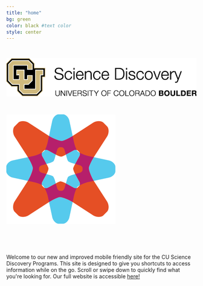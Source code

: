 ```yaml
---
title: "home"
bg: green
color: black #text color
style: center
---
```



&nbsp;
&nbsp;


![alt text](img/png/ScienceDisc.png)

&nbsp;


![alt text](img/png/CUCE-819_SD-Icon-Explore.png)



&nbsp;

&nbsp;


<body>

<div class="container">

Welcome to our new and improved mobile friendly site for the CU Science Discovery Programs. This site is designed to give you shortcuts to access information while on the go. Scroll or swipe down to quickly find what you're looking for. Our full website is accessible <a href="http://sciencediscovery.colorado.edu" class="btn btn-info btn-link" role="button">here!</a>
<!-- &nbsp;-->

</div>

</body>

<!--<here! rel="stylesheet" href="http://sciencediscovery.colorado.edu"> -->


